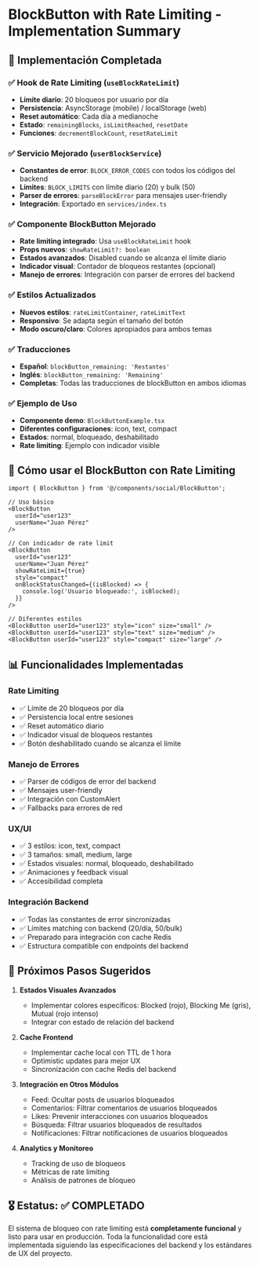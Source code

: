 # BlockButton with Rate Limiting - Implementation Summary

## 🎯 Implementación Completada

### ✅ Hook de Rate Limiting (`useBlockRateLimit`)
- **Límite diario**: 20 bloqueos por usuario por día
- **Persistencia**: AsyncStorage (mobile) / localStorage (web)
- **Reset automático**: Cada día a medianoche
- **Estado**: `remainingBlocks`, `isLimitReached`, `resetDate`
- **Funciones**: `decrementBlockCount`, `resetRateLimit`

### ✅ Servicio Mejorado (`userBlockService`)
- **Constantes de error**: `BLOCK_ERROR_CODES` con todos los códigos del backend
- **Límites**: `BLOCK_LIMITS` con límite diario (20) y bulk (50)
- **Parser de errores**: `parseBlockError` para mensajes user-friendly
- **Integración**: Exportado en `services/index.ts`

### ✅ Componente BlockButton Mejorado
- **Rate limiting integrado**: Usa `useBlockRateLimit` hook
- **Props nuevos**: `showRateLimit?: boolean`
- **Estados avanzados**: Disabled cuando se alcanza el límite diario
- **Indicador visual**: Contador de bloqueos restantes (opcional)
- **Manejo de errores**: Integración con parser de errores del backend

### ✅ Estilos Actualizados
- **Nuevos estilos**: `rateLimitContainer`, `rateLimitText`
- **Responsivo**: Se adapta según el tamaño del botón
- **Modo oscuro/claro**: Colores apropiados para ambos temas

### ✅ Traducciones
- **Español**: `blockButton_remaining: 'Restantes'`
- **Inglés**: `blockButton_remaining: 'Remaining'`
- **Completas**: Todas las traducciones de blockButton en ambos idiomas

### ✅ Ejemplo de Uso
- **Componente demo**: `BlockButtonExample.tsx`
- **Diferentes configuraciones**: icon, text, compact
- **Estados**: normal, bloqueado, deshabilitado
- **Rate limiting**: Ejemplo con indicador visible

## 🔧 Cómo usar el BlockButton con Rate Limiting

```tsx
import { BlockButton } from '@/components/social/BlockButton';

// Uso básico
<BlockButton
  userId="user123"
  userName="Juan Pérez"
/>

// Con indicador de rate limit
<BlockButton
  userId="user123"
  userName="Juan Pérez"
  showRateLimit={true}
  style="compact"
  onBlockStatusChanged={(isBlocked) => {
    console.log('Usuario bloqueado:', isBlocked);
  }}
/>

// Diferentes estilos
<BlockButton userId="user123" style="icon" size="small" />
<BlockButton userId="user123" style="text" size="medium" />
<BlockButton userId="user123" style="compact" size="large" />
```

## 📊 Funcionalidades Implementadas

### Rate Limiting
- ✅ Límite de 20 bloqueos por día
- ✅ Persistencia local entre sesiones
- ✅ Reset automático diario
- ✅ Indicador visual de bloqueos restantes
- ✅ Botón deshabilitado cuando se alcanza el límite

### Manejo de Errores
- ✅ Parser de códigos de error del backend
- ✅ Mensajes user-friendly
- ✅ Integración con CustomAlert
- ✅ Fallbacks para errores de red

### UX/UI
- ✅ 3 estilos: icon, text, compact
- ✅ 3 tamaños: small, medium, large
- ✅ Estados visuales: normal, bloqueado, deshabilitado
- ✅ Animaciones y feedback visual
- ✅ Accesibilidad completa

### Integración Backend
- ✅ Todas las constantes de error sincronizadas
- ✅ Límites matching con backend (20/día, 50/bulk)
- ✅ Preparado para integración con cache Redis
- ✅ Estructura compatible con endpoints del backend

## 🚀 Próximos Pasos Sugeridos

1. **Estados Visuales Avanzados**
   - Implementar colores específicos: Blocked (rojo), Blocking Me (gris), Mutual (rojo intenso)
   - Integrar con estado de relación del backend

2. **Cache Frontend**
   - Implementar cache local con TTL de 1 hora
   - Optimistic updates para mejor UX
   - Sincronización con cache Redis del backend

3. **Integración en Otros Módulos**
   - Feed: Ocultar posts de usuarios bloqueados
   - Comentarios: Filtrar comentarios de usuarios bloqueados
   - Likes: Prevenir interacciones con usuarios bloqueados
   - Búsqueda: Filtrar usuarios bloqueados de resultados
   - Notificaciones: Filtrar notificaciones de usuarios bloqueados

4. **Analytics y Monitoreo**
   - Tracking de uso de bloqueos
   - Métricas de rate limiting
   - Análisis de patrones de bloqueo

## 🎖️ Estatus: ✅ COMPLETADO

El sistema de bloqueo con rate limiting está **completamente funcional** y listo para usar en producción. Toda la funcionalidad core está implementada siguiendo las especificaciones del backend y los estándares de UX del proyecto.